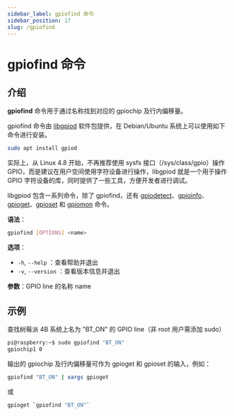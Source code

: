 ```yaml
---
sidebar_label: gpiofind 命令
sidebar_position: 17
slug: /gpiofind
---
```


# gpiofind 命令



## 介绍

**gpiofind** 命令用于通过名称找到对应的 gpiochip 及行内偏移量。

gpiofind 命令由 [libgpiod](https://git.kernel.org/pub/scm/libs/libgpiod/libgpiod.git/) 软件包提供，在 Debian/Ubuntu 系统上可以使用如下命令进行安装。

```bash
sudo apt install gpiod
```

实际上，从 Linux 4.8 开始，不再推荐使用 sysfs 接口（/sys/class/gpio）操作 GPIO，而是建议在用户空间使用字符设备进行操作，libgpiod 就是一个用于操作 GPIO 字符设备的库，同时提供了一些工具，方便开发者进行调试。

libgpiod 包含一系列命令，除了 gpiofind，还有 [gpiodetect](/linux-command/gpiodetect)、[gpioinfo](/linux-command/gpioinfo)、[gpioget](/linux-command/gpioget)、[gpioset](/linux-command/gpioset) 和 [gpiomon](/linux-command/gpiomon) 命令。

**语法**：

```bash
gpiofind [OPTIONS] <name>
```

**选项**：

- `-h`, `--help` ：查看帮助并退出
- `-v`, `--version` ：查看版本信息并退出

**参数**：GPIO line 的名称 name



## 示例

查找树莓派 4B 系统上名为 "BT_ON" 的 GPIO line（非 root 用户需添加 sudo）

```bash
pi@raspberry:~$ sudo gpiofind "BT_ON"
gpiochip1 0
```

输出的 gpiochip 及行内偏移量可作为 gpioget 和 gpioset 的输入，例如：

```bash
gpiofind "BT_ON" | xargs gpioget
```

或

```bash
gpioget `gpiofind "BT_ON"`
```

